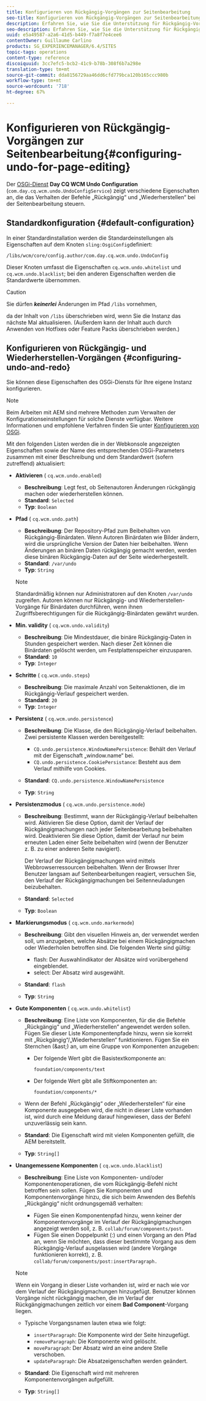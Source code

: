 ```yaml
---
title: Konfigurieren von Rückgängig-Vorgängen zur Seitenbearbeitung
seo-title: Konfigurieren von Rückgängig-Vorgängen zur Seitenbearbeitung
description: Erfahren Sie, wie Sie die Unterstützung für Rückgängig-Vorgänge zur Seitenbearbeitung in AEM konfigurieren können.
seo-description: Erfahren Sie, wie Sie die Unterstützung für Rückgängig-Vorgänge zur Seitenbearbeitung in AEM konfigurieren können.
uuid: e5a49587-a2a6-41d5-b449-f7a8f7e4cee6
contentOwner: Guillaume Carlino
products: SG_EXPERIENCEMANAGER/6.4/SITES
topic-tags: operations
content-type: reference
discoiquuid: 3cc7efc5-bcb2-41c9-b78b-308f6b7a298e
translation-type: tm+mt
source-git-commit: dda8156729aa46dd6cfd779bca120b165ccc980b
workflow-type: tm+mt
source-wordcount: '718'
ht-degree: 67%

---
```



# Konfigurieren von Rückgängig-Vorgängen zur Seitenbearbeitung{#configuring-undo-for-page-editing}

Der [OSGi-Dienst](/help/sites-deploying/configuring-osgi.md) **Day CQ WCM Undo Configuration** (`com.day.cq.wcm.undo.UndoConfigService`) zeigt verschiedene Eigenschaften an, die das Verhalten der Befehle „Rückgängig“ und „Wiederherstellen“ bei der Seitenbearbeitung steuern.

## Standardkonfiguration {#default-configuration}

In einer Standardinstallation werden die Standardeinstellungen als Eigenschaften auf dem Knoten `sling:OsgiConfig`definiert:

`/libs/wcm/core/config.author/com.day.cq.wcm.undo.UndoConfig`

Dieser Knoten umfasst die Eigenschaften `cq.wcm.undo.whitelist` und `cq.wcm.undo.blacklist`; bei den anderen Eigenschaften werden die Standardwerte übernommen.

>[!CAUTION]
>
>Sie dürfen ***keinerlei*** Änderungen im Pfad `/libs` vornehmen,
>
>da der Inhalt von `/libs` überschrieben wird, wenn Sie die Instanz das nächste Mal aktualisieren. (Außerdem kann der Inhalt auch durch Anwenden von Hotfixes oder Feature Packs überschrieben werden.)

## Konfigurieren von Rückgängig- und Wiederherstellen-Vorgängen {#configuring-undo-and-redo}

Sie können diese Eigenschaften des OSGi-Diensts für Ihre eigene Instanz konfigurieren.

>[!NOTE]
>
>Beim Arbeiten mit AEM sind mehrere Methoden zum Verwalten der Konfigurationseinstellungen für solche Dienste verfügbar. Weitere Informationen und empfohlene Verfahren finden Sie unter [Konfigurieren von OSGi](/help/sites-deploying/configuring-osgi.md).

Mit den folgenden Listen werden die in der Webkonsole angezeigten Eigenschaften sowie der Name des entsprechenden OSGi-Parameters zusammen mit einer Beschreibung und dem Standardwert (sofern zutreffend) aktualisiert:

* **Aktivieren**
( 
`cq.wcm.undo.enabled`)

   * **Beschreibung**: Legt fest, ob Seitenautoren Änderungen rückgängig machen oder wiederherstellen können.
   * **Standard**: `Selected`
   * **Typ**: `Boolean`

* **Pfad**
( 
`cq.wcm.undo.path`)

   * **Beschreibung**: Der Repository-Pfad zum Beibehalten von Rückgängig-Binärdaten. Wenn Autoren Binärdaten wie Bilder ändern, wird die ursprüngliche Version der Daten hier beibehalten. Wenn Änderungen an binären Daten rückgängig gemacht werden, werden diese binären Rückgängig-Daten auf der Seite wiederhergestellt.
   * **Standard**: `/var/undo`
   * **Typ**: `String`

   >[!NOTE]
   >
   >Standardmäßig können nur Administratoren auf den Knoten `/var/undo` zugreifen. Autoren können nur Rückgängig- und Wiederherstellen-Vorgänge für Binärdaten durchführen, wenn ihnen Zugriffsberechtigungen für die Rückgängig-Binärdaten gewährt wurden.

* **Min. validity**
( 
`cq.wcm.undo.validity`)

   * **Beschreibung**: Die Mindestdauer, die binäre Rückgängig-Daten in Stunden gespeichert werden. Nach dieser Zeit können die Binärdaten gelöscht werden, um Festplattenspeicher einzusparen.
   * **Standard**: `10`
   * **Typ**: `Integer`

* **Schritte**
( 
`cq.wcm.undo.steps`)

   * **Beschreibung**: Die maximale Anzahl von Seitenaktionen, die im Rückgängig-Verlauf gespeichert werden.
   * **Standard**: `20`
   * **Typ**: `Integer`

* **Persistenz**
( 
`cq.wcm.undo.persistence`)

   * **Beschreibung**: Die Klasse, die den Rückgängig-Verlauf beibehalten. Zwei persistente Klassen werden bereitgestellt:

      * `CQ.undo.persistence.WindowNamePersistence`: Behält den Verlauf mit der Eigenschaft „window.name“ bei.
      * `CQ.undo.persistence.CookiePersistance`: Besteht aus dem Verlauf mithilfe von Cookies.
   * **Standard**: `CQ.undo.persistence.WindowNamePersistence`
   * **Typ**: `String`


* **Persistenzmodus**
( 
`cq.wcm.undo.persistence.mode`)

   * **Beschreibung**: Bestimmt, wann der Rückgängig-Verlauf beibehalten wird. Aktivieren Sie diese Option, damit der Verlauf der Rückgängigmachungen nach jeder Seitenbearbeitung beibehalten wird. Deaktivieren Sie diese Option, damit der Verlauf nur beim erneuten Laden einer Seite beibehalten wird (wenn der Benutzer z. B. zu einer anderen Seite navigiert).

      Der Verlauf der Rückgängigmachungen wird mittels Webbrowserressourcen beibehalten. Wenn der Browser Ihrer Benutzer langsam auf Seitenbearbeitungen reagiert, versuchen Sie, den Verlauf der Rückgängigmachungen bei Seitenneuladungen beizubehalten.

   * **Standard**: `Selected`
   * **Typ**: `Boolean`

* **Markierungsmodus**
( 
`cq.wcm.undo.markermode`)

   * **Beschreibung**: Gibt den visuellen Hinweis an, der verwendet werden soll, um anzugeben, welche Absätze bei einem Rückgängigmachen oder Wiederholen betroffen sind. Die folgenden Werte sind gültig:

      * flash: Der Auswahlindikator der Absätze wird vorübergehend eingeblendet.
      * select: Der Absatz wird ausgewählt.
   * **Standard**: `flash`
   * **Typ**: `String`


* **Gute Komponenten**
( 
`cq.wcm.undo.whitelist`)

   * **Beschreibung**: Eine Liste von Komponenten, für die die Befehle „Rückgängig“ und „Wiederherstellen“ angewendet werden sollen. Fügen Sie dieser Liste Komponentenpfade hinzu, wenn sie korrekt mit „Rückgängig“/„Wiederherstellen“ funktionieren. Fügen Sie ein Sternchen (&amp;ast;) an, um eine Gruppe von Komponenten anzugeben:

      * Der folgende Wert gibt die Basistextkomponente an:

         `foundation/components/text`

      * Der folgende Wert gibt alle Stiftkomponenten an:

         `foundation/components/*`
   * Wenn der Befehl „Rückgängig“ oder „Wiederherstellen“ für eine Komponente ausgegeben wird, die nicht in dieser Liste vorhanden ist, wird durch eine Meldung darauf hingewiesen, dass der Befehl unzuverlässig sein kann.

   * **Standard**: Die Eigenschaft wird mit vielen Komponenten gefüllt, die AEM bereitstellt.
   * **Typ**: `String[]`


* **Unangemessene Komponenten**
( 
`cq.wcm.undo.blacklist`)

   * **Beschreibung**: Eine Liste von Komponenten- und/oder Komponentenoperationen, die vom Rückgängig-Befehl nicht betroffen sein sollen. Fügen Sie Komponenten und Komponentenvorgänge hinzu, die sich beim Anwenden des Befehls „Rückgängig“ nicht ordnungsgemäß verhalten:

      * Fügen Sie einen Komponentenpfad hinzu, wenn keiner der Komponentenvorgänge im Verlauf der Rückgängigmachungen angezeigt werden soll, z. B. `collab/forum/components/post`.
      * Fügen Sie einen Doppelpunkt (:) und einen Vorgang an den Pfad an, wenn Sie möchten, dass dieser bestimmte Vorgang aus dem Rückgängig-Verlauf ausgelassen wird (andere Vorgänge funktionieren korrekt), z. B. `collab/forum/components/post:insertParagraph.`

   >[!NOTE]
   >
   >Wenn ein Vorgang in dieser Liste vorhanden ist, wird er nach wie vor dem Verlauf der Rückgängigmachungen hinzugefügt. Benutzer können Vorgänge nicht rückgängig machen, die im Verlauf der Rückgängigmachungen zeitlich vor einem **Bad Component**-Vorgang liegen.

   * Typische Vorgangsnamen lauten etwa wie folgt:

      * `insertParagraph`: Die Komponente wird der Seite hinzugefügt.
      * `removeParagraph`: Die Komponente wird gelöscht.
      * `moveParagraph`: Der Absatz wird an eine andere Stelle verschoben.
      * `updateParagraph`: Die Absatzeigenschaften werden geändert.
   * **Standard**: Die Eigenschaft wird mit mehreren Komponentenvorgängen aufgefüllt.
   * **Typ**: `String[]`




